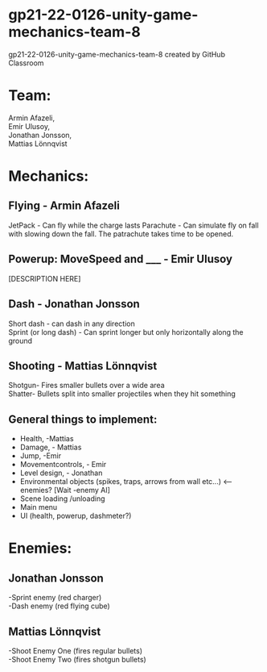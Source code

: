 # gp21-22-0126-unity-game-mechanics-team-8
gp21-22-0126-unity-game-mechanics-team-8 created by GitHub Classroom

# Team:
Armin Afazeli,  
Emir Ulusoy,  
Jonathan Jonsson,  
Mattias Lönnqvist

# Mechanics:

## Flying - Armin Afazeli
JetPack - Can fly while the charge lasts
Parachute - Can simulate fly on fall with slowing down the fall. The patrachute takes time to be opened.


## Powerup: MoveSpeed and ___ - Emir Ulusoy 
[DESCRIPTION HERE]


## Dash - Jonathan Jonsson
Short dash - can dash in any direction  
Sprint (or long dash) - Can sprint longer but only horizontally along the ground


## Shooting - Mattias Lönnqvist
Shotgun- Fires smaller bullets over a wide area  
Shatter- Bullets split into smaller projectiles when they hit something

## General things to implement:
* Health, -Mattias
* Damage, - Mattias
* Jump, -Emir
* Movementcontrols, - Emir 
* Level design, - Jonathan
* Environmental objects (spikes, traps, arrows from wall etc...) <--enemies? [Wait -enemy AI]
* Scene loading /unloading
* Main menu
* UI (health, powerup, dashmeter?) 


# Enemies:
## Jonathan Jonsson
-Sprint enemy (red charger)  
-Dash enemy (red flying cube)

## Mattias Lönnqvist
-Shoot Enemy One (fires regular bullets)  
-Shoot Enemy Two (fires shotgun bullets)
